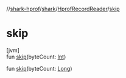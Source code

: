 //[shark-hprof](../../../index.md)/[shark](../index.md)/[HprofRecordReader](index.md)/[skip](skip.md)

# skip

[jvm]\
fun [skip](skip.md)(byteCount: [Int](https://kotlinlang.org/api/latest/jvm/stdlib/kotlin/-int/index.html))

fun [skip](skip.md)(byteCount: [Long](https://kotlinlang.org/api/latest/jvm/stdlib/kotlin/-long/index.html))
